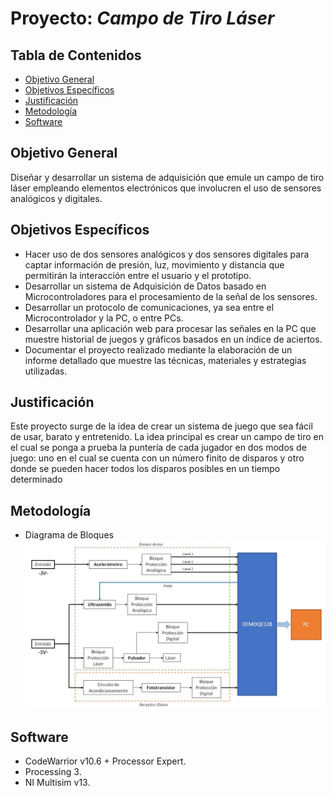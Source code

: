 # Proyecto: *Campo de Tiro Láser*

## Tabla de Contenidos
- [Objetivo General](#objetivo-general)
- [Objetivos Específicos](#objetivos-especificos)
- [Justificación](#justificacion)
- [Metodología](#metodologia)
- [Software](#software)

## Objetivo General
  Diseñar y desarrollar un sistema de adquisición que emule un campo de tiro láser empleando elementos electrónicos que involucren el uso de sensores analógicos y digitales.

## Objetivos Específicos
- Hacer uso de dos sensores analógicos y dos sensores digitales para captar información de presión, luz, movimiento y distancia que permitirán la interacción entre el usuario y el prototipo.
- Desarrollar un sistema de Adquisición de Datos basado en Microcontroladores para el procesamiento de la señal de los sensores.
- Desarrollar un protocolo de comunicaciones, ya sea entre el Microcontrolador y la PC, o entre PCs.
- Desarrollar una aplicación web para procesar las señales en la PC que muestre historial de juegos y gráficos basados en un índice de aciertos.
- Documentar el proyecto realizado mediante la elaboración de un informe detallado que muestre las técnicas, materiales y estrategias utilizadas.

## Justificación
  Este proyecto surge de la idea de crear un sistema de juego que sea fácil de usar, barato y entretenido. La idea principal es crear un campo de tiro en el cual se ponga a prueba la puntería de cada jugador en dos modos de juego: uno en el cual se cuenta con un número finito de disparos y otro donde se pueden hacer todos los disparos posibles en un tiempo determinado

## Metodología
- Diagrama de Bloques
![Diagrama de bloques final](https://github.com/Fedora-Eugenio/Documentacion/blob/master/Diagrama%20de%20bloques%20final.jpg)

## Software
- CodeWarrior v10.6 + Processor Expert.
- Processing 3.
- NI Multisim v13.
